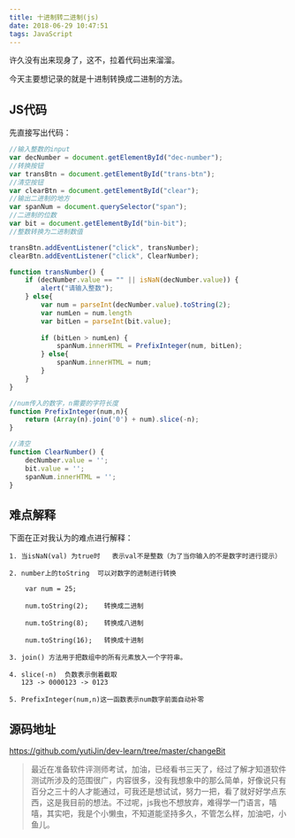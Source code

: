 ```yaml
---
title: 十进制转二进制(js)
date: 2018-06-29 10:47:51
tags: JavaScript
---
```


许久没有出来现身了，这不，拉着代码出来溜溜。

今天主要想记录的就是十进制转换成二进制的方法。

## JS代码

先直接写出代码：

```js
//输入整数的input
var decNumber = document.getElementById("dec-number");
//转换按钮
var transBtn = document.getElementById("trans-btn");
//清空按钮
var clearBtn = document.getElementById("clear");
//输出二进制的地方
var spanNum = document.querySelector("span");
//二进制的位数
var bit = document.getElementById("bin-bit");  
//整数转换为二进制数值

transBtn.addEventListener("click", transNumber);
clearBtn.addEventListener("click", ClearNumber);

function transNumber() {
	if (decNumber.value == "" || isNaN(decNumber.value)) {
		alert("请输入整数");
	} else{
		var num = parseInt(decNumber.value).toString(2);
		var numLen = num.length
		var bitLen = parseInt(bit.value);
		
		if (bitLen > numLen) {
			spanNum.innerHTML = PrefixInteger(num, bitLen);
		} else{
			spanNum.innerHTML = num;
		}
	}
}

//num传入的数字，n需要的字符长度
function PrefixInteger(num,n){
	return (Array(n).join('0') + num).slice(-n);
}

//清空
function ClearNumber() {
	decNumber.value = '';
	bit.value = '';
	spanNum.innerHTML = '';
}
```
## 难点解释

下面在正对我认为的难点进行解释：


```
1. 当isNaN(val) 为true时   表示val不是整数（为了当你输入的不是数字时进行提示）

2. number上的toString  可以对数字的进制进行转换

    var num = 25;

    num.toString(2);    转换成二进制

    num.toString(8);    转换成八进制

    num.toString(16);   转换成十进制
    
3. join() 方法用于把数组中的所有元素放入一个字符串。

4. slice(-n)  负数表示倒着截取
   123 -> 0000123 -> 0123 
   
5. PrefixInteger(num,n)这一函数表示num数字前面自动补零
```

## 源码地址
https://github.com/yutiJin/dev-learn/tree/master/changeBit

>最近在准备软件评测师考试，加油，已经看书三天了，经过了解才知道软件测试所涉及的范围很广，内容很多，没有我想象中的那么简单，好像说只有百分之三十的人才能通过，可我还是想试试，努力一把，看了就好好学点东西，这是我目前的想法。不过呢，js我也不想放弃，难得学一门语言，嘻嘻，其实吧，我是个小懒虫，不知道能坚持多久，不管怎么样，加油吧，小鱼儿。
